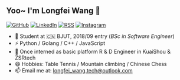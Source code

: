 ## Yoo~ I'm Longfei Wang 👋

<!--
**longxin25/longxin25** is a ✨ _special_ ✨ repository because its `README.md` (this file) appears on your GitHub profile.

Here are some ideas to get you started:

- 🔭 I’m currently working on ...
- 🌱 Junior at BJUT, BSc in Software Engineer
- 👯 Once interned as basic platform R & D Engineer in KuaiShou, ZSRtech
- 💬 Ask me about ...
- 📫 How to reach me: ...
- 😄 Pronouns: ...
- ⚡ Python / Golang / C++ / JavaScript
- 📫 Email me at: [longfei_wang.tech@outlook.com](mailto:longfei_wang.tech@outlook.com)
-->

[![GitHub](https://img.shields.io/static/v1?logo=github&label=GitHub&message=zhanlong011&color=495867&labelColor=495867)](https://github.com/longxin25)
[![LinkedIn](https://img.shields.io/static/v1?logo=LinkedIn&label=LinkedIn&message=LongfeiWang&labelColor=blue&color=blue)]()
[![RSS](https://img.shields.io/static/v1?logo=rss&label=RSS&message=MyBlog&labelColor=lightgrey&color=lightgrey)]()
[![Instagram](https://img.shields.io/static/v1?logo=Instagram&label=Instagram&message=longxin25&labelColor=orange&color=critical)]()

- 🌱 Student at 🇨🇳 BJUT, 2018/09 entry (_BSc in Software Engineer_)
- ⚡ Python / Golang / C++ / JavaScript
- 👯 Once interned as basic platform R & D Engineer in KuaiShou & ZSRtech
- 😄 Hobbies: Table Tennis / Mountain climbing / Chinese Chess
- 📫 Email me at: [longfei_wang.tech@outlook.com](mailto:longfei_wang.tech@outlook.com)
